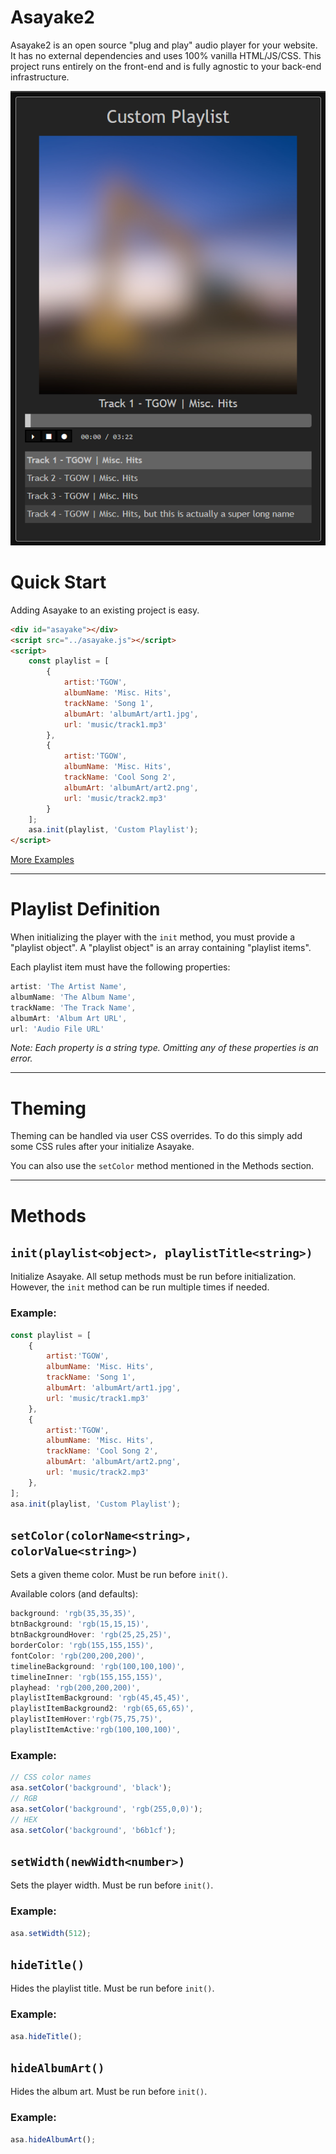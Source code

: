 # Asayake2
Asayake2 is an open source "plug and play" audio player for your website. It has no external dependencies and uses 100% vanilla HTML/JS/CSS. This project runs entirely on the front-end and is fully agnostic to your back-end infrastructure. 

![ss](examples/ss.png)

# Quick Start

Adding Asayake to an existing project is easy.

```html
<div id="asayake"></div>
<script src="../asayake.js"></script>
<script>
    const playlist = [
        {
            artist:'TGOW',
            albumName: 'Misc. Hits',
            trackName: 'Song 1',
            albumArt: 'albumArt/art1.jpg',
            url: 'music/track1.mp3'
        },
        {
            artist:'TGOW',
            albumName: 'Misc. Hits',
            trackName: 'Cool Song 2',
            albumArt: 'albumArt/art2.png',
            url: 'music/track2.mp3'
        }
    ];
    asa.init(playlist, 'Custom Playlist');
</script>
```
[More Examples](examples/)

---

# Playlist Definition
When initializing the player with the `init` method, you must provide a "playlist object". A "playlist object" is an array containing "playlist items".

Each playlist item must have the following properties:

```js
artist: 'The Artist Name',
albumName: 'The Album Name',
trackName: 'The Track Name',
albumArt: 'Album Art URL',
url: 'Audio File URL'
```

*Note: Each property is a string type. Omitting any of these properties is an error.*

---

# Theming
Theming can be handled via user CSS overrides. To do this simply add some CSS rules after your initialize Asayake. 

You can also use the `setColor` method mentioned in the Methods section. 

---

# Methods

## `init(playlist<object>, playlistTitle<string>)`
Initialize Asayake. All setup methods must be run before initialization. However, the `init` method can be run multiple times if needed. 

### Example:
```js
const playlist = [
    {
        artist:'TGOW',
        albumName: 'Misc. Hits',
        trackName: 'Song 1',
        albumArt: 'albumArt/art1.jpg',
        url: 'music/track1.mp3'
    },
    {
        artist:'TGOW',
        albumName: 'Misc. Hits',
        trackName: 'Cool Song 2',
        albumArt: 'albumArt/art2.png',
        url: 'music/track2.mp3'
    },
];
asa.init(playlist, 'Custom Playlist');
```

## `setColor(colorName<string>, colorValue<string>)`
Sets a given theme color. Must be run before `init()`.

Available colors (and defaults):

```js
background: 'rgb(35,35,35)',
btnBackground: 'rgb(15,15,15)',
btnBackgroundHover: 'rgb(25,25,25)',
borderColor: 'rgb(155,155,155)',
fontColor: 'rgb(200,200,200)',
timelineBackground: 'rgb(100,100,100)',
timelineInner: 'rgb(155,155,155)',
playhead: 'rgb(200,200,200)',
playlistItemBackground: 'rgb(45,45,45)',
playlistItemBackground2: 'rgb(65,65,65)',
playlistItemHover:'rgb(75,75,75)',
playlistItemActive:'rgb(100,100,100)',
```

### Example:
```js
// CSS color names
asa.setColor('background', 'black');
// RGB
asa.setColor('background', 'rgb(255,0,0)');
// HEX
asa.setColor('background', 'b6b1cf');
```

## `setWidth(newWidth<number>)`
Sets the player width. Must be run before `init()`.

### Example:
```js
asa.setWidth(512);
```

## `hideTitle()`
Hides the playlist title. Must be run before `init()`.

### Example:
```js
asa.hideTitle();
```

## `hideAlbumArt()`
Hides the album art. Must be run before `init()`.

### Example:
```js
asa.hideAlbumArt();
```